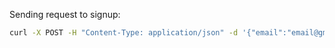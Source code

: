 Sending request to signup:
```bash
curl -X POST -H "Content-Type: application/json" -d '{"email":"email@gmail.com","password":"Password123#"}' localhost:9090/user/signup
```

